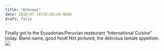 ```yaml
---
title: "Unknown"
date: 2018-07-14T20:55:48-0600
draft: false
---
```


Finally got to the Ecuadorian/Peruvian restaurant “International Cuisine” today. Bland name, good food! Not pictured, the delicious tamale appetizer.
![](/images/2018/37fefaec4f.jpg)
